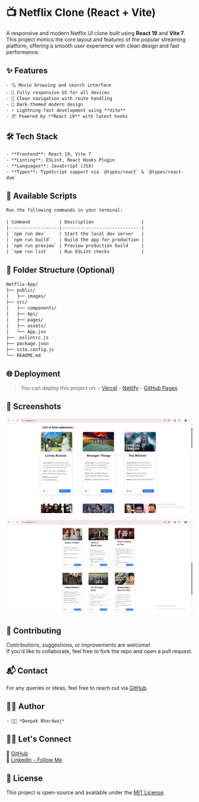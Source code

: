 
# 📺 Netflix Clone (React + Vite)

A responsive and modern Netflix UI clone built using **React 19** and **Vite 7**. This project mimics the core layout and features of the popular streaming platform, offering a smooth user experience with clean design and fast performance.

## ✨ Features

    - 🔍 Movie browsing and search interface  
    - 📱 Fully responsive UI for all devices  
    - 🧭 Clean navigation with route handling  
    - 🌙 Dark-themed modern design  
    - ⚡️ Lightning-fast development using **Vite**  
    - 📦 Powered by **React 19** with latest hooks

## 🛠 Tech Stack

    - **Frontend**: React 19, Vite 7  
    - **Linting**: ESLint, React Hooks Plugin  
    - **Languages**: JavaScript (JSX)  
    - **Types**: TypeScript support via `@types/react` & `@types/react-dom`

## 🚀 Available Scripts

    Run the following commands in your terminal:
    
    | Command           | Description                  |
    |-------------------|------------------------------|
    | `npm run dev`     | Start the local dev server   |
    | `npm run build`   | Build the app for production |
    | `npm run preview` | Preview production build     |
    | `npm run lint`    | Run ESLint checks            |


## 📂 Folder Structure (Optional)

    Netflix-App/
    ├── public/
    |   ├── images/
    ├── src/
    │   ├── components/
    |   ├── Api/
    │   ├── pages/
    │   ├── assets/
    │   └── App.jsx
    ├── .eslintrc.js
    ├── package.json
    ├── vite.config.js
    └── README.md    

## 🌐 Deployment

  > You can deploy this project on:
    - [Vercel](https://vercel.com/)
    - [Netlify](https://www.netlify.com/)
    - [GitHub Pages](https://pages.github.com/)


## 📸 Screenshots

  ![Home Page](https://raw.githubusercontent.com/iamdeepak199/Netflix-App/main/Net1.jpg)  
  
  ![Movie Listing](https://raw.githubusercontent.com/iamdeepak199/Netflix-App/main/Net2.jpg)


## 🤝 Contributing

Contributions, suggestions, or improvements are welcome!  
If you'd like to collaborate, feel free to fork the repo and open a pull request.

## 📬 Contact

For any queries or ideas, feel free to reach out via [GitHub](https://github.com/iamdeepak199).

## 🧑‍💻 Author

    - 👨‍💻 *Deepak Bhardwaj*
  
## 🙋‍♂️ Let's Connect 
🔗 [GitHub](https://github.com/iamdeepak199)  
🔗 [LinkedIn – Follow Me](https://www.linkedin.com/in/deepak-bhardwaj/)  

## 📃 License

This project is open-source and available under the [MIT License](LICENSE).

